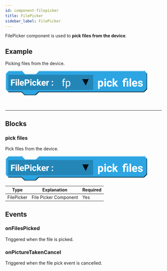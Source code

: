 ```yaml
---
id: component-filepicker
title: FilePicker
sidebar_label: FilePicker
---
```


FilePicker component is used to **pick files from the device**.

## Example

Picking files from the device.

![example](assets/filepicker/example.png)

<br/>

--------------------

## Blocks

### pick files

Pick files from the device.

![pick files](assets/filepicker/pick-files.png)

| Type       | Explanation           | Required |
| ---------- | --------------------- | -------- |
| FilePicker | File Picker Component | Yes      |

## Events

### onFilesPicked

Triggered when the file is picked.

### onPictureTakenCancel

Triggered when the file pick event is cancelled.
